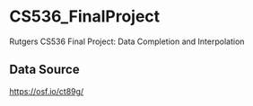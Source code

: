 # CS536_FinalProject
Rutgers CS536 Final Project: Data Completion and Interpolation
## Data Source
https://osf.io/ct89g/
